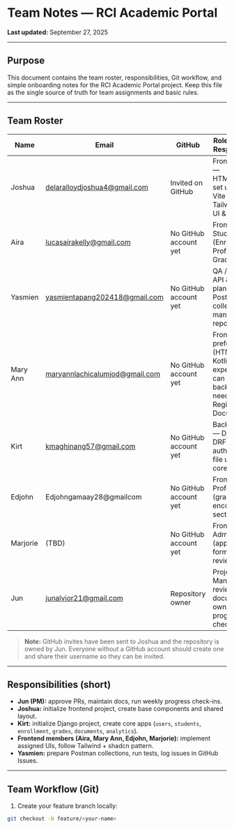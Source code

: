 # Team Notes — RCI Academic Portal

**Last updated:** September 27, 2025

---

## Purpose

This document contains the team roster, responsibilities, Git workflow, and simple onboarding notes for the RCI Academic Portal project. Keep this file as the single source of truth for team assignments and basic rules.

---

## Team Roster

| Name     | Email                                                                   | GitHub                | Role / Primary Responsibility                                                                          | Notes                                          |
| -------- | ----------------------------------------------------------------------- | --------------------- | ------------------------------------------------------------------------------------------------------ | ---------------------------------------------- |
| Joshua   | [delaralloydjoshua4@gmail.com](mailto:delaralloydjoshua4@gmail.com)     | Invited on GitHub     | Frontend Lead — HTML/CSS/JS, set up React Vite + Tailwind, base UI & layout                            | Guide other frontend members                   |
| Aira     | [lucasairakelly@gmail.com](mailto:lucasairakelly@gmail.com)             | No GitHub account yet | Frontend — Student UI (Enrollment, Profile, Grades)                                                    | Learn React/Tailwind; work with Joshua         |
| Yasmien  | [yasmientapang202418@gmail.com](mailto:yasmientapang202418@gmail.com)   | No GitHub account yet | QA / Testing — API & UI test plans, Postman collections, manual test reports                           | Report bugs to Jun and assignees               |
| Mary Ann | [maryannlachicalumjod@gmail.com](mailto:maryannlachicalumjod@gmail.com) | No GitHub account yet | Frontend preferred (HTML/CSS, Kotlin experience), can help backend if needed — Registrar UI, Documents | Can help gym membership mini-feature if needed |
| Kirt     | [kmaghinang57@gmail.com](mailto:kmaghinang57@gmail.com)                 | No GitHub account yet | Backend Lead — Django + DRF, models, auth (JWT), file uploads, core APIs                               | Set up Django apps & DB seed data              |
| Edjohn   | Edjohngamaay28@gmailcom                                                 | No GitHub account yet | Frontend — Professor UI (grade encoding, section view)                                                 | Coordinate with Kirt for API contracts         |
| Marjorie | (TBD)                                                                   | No GitHub account yet | Frontend — Admission UI (applicant forms, reviewer)                                                    | Add email when available                       |
| Jun      | [junalvior21@gmail.com](mailto:junalvior21@gmail.com)                   | Repository owner      | Project Manager — PR reviews, documentation owner, progress checks                                     | Approves PRs into `main`                       |

> **Note:** GitHub invites have been sent to Joshua and the repository is owned by Jun. Everyone without a GitHub account should create one and share their username so they can be invited.

---

## Responsibilities (short)

* **Jun (PM):** approve PRs, maintain docs, run weekly progress check-ins.
* **Joshua:** initialize frontend project, create base components and shared layout.
* **Kirt:** initialize Django project, create core apps (`users`, `students`, `enrollment`, `grades`, `documents`, `analytics`).
* **Frontend members (Aira, Mary Ann, Edjohn, Marjorie):** implement assigned UIs, follow Tailwind + shadcn pattern.
* **Yasmien:** prepare Postman collections, run tests, log issues in GitHub Issues.

---

## Team Workflow (Git)

1. Create your feature branch locally:

```bash
git checkout -b feature/<your-name>

